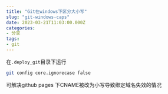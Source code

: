 ```yaml
---
title: "Git在windows下区分大小写"
slug: "git-windows-caps"
date: 2023-03-21T11:03:00.000Z
categories:
- 分享
tags:
- git
---
```


在`.deploy_git`目录下运行
```bash
git config core.ignorecase false
```
可解决github pages 下CNAME被改为小写导致绑定域名失效的情况

